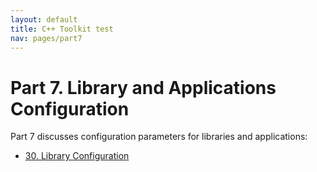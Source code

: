 ```yaml
---
layout: default
title: C++ Toolkit test
nav: pages/part7
---
```


Part 7. Library and Applications Configuration
==============================================

Part 7 discusses configuration parameters for libraries and applications:

-   [30. Library Configuration](ch_libconfig.html)


